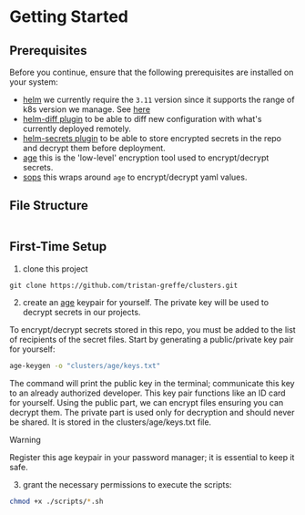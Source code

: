 # Getting Started

## Prerequisites

Before you continue, ensure that the following prerequisites are installed on your system:

* [helm](https://helm.sh/docs/intro/install/) we currently require the `3.11` version since it supports the range of k8s version we manage. See [here](https://helm.sh/docs/topics/version_skew/#supported-version-skew)
* [helm-diff plugin](https://github.com/databus23/helm-diff) to be able to diff new configuration with what's currently deployed remotely.
* [helm-secrets plugin](https://github.com/jkroepke/helm-secrets) to be able to store encrypted secrets in the repo and decrypt them before deployment.
* [age](https://age-encryption.org/) this is the 'low-level' encryption tool used to encrypt/decrypt secrets.
* [sops](https://github.com/getsops/sops#encrypting-using-age) this wraps around `age` to encrypt/decrypt yaml values.

## File Structure

```

```

## First-Time Setup

1. clone this project

```
git clone https://github.com/tristan-greffe/clusters.git
```

2. create an [age](https://age-encryption.org/) keypair for yourself. The private key will be used to decrypt secrets in our projects.

To encrypt/decrypt secrets stored in this repo, you must be added to the list of recipients of the secret files. Start by generating a public/private key pair for yourself:

``` sh
age-keygen -o "clusters/age/keys.txt"
```

The command will print the public key in the terminal; communicate this key to an already authorized developer. This key pair functions like an ID card for yourself. Using the public part, we can encrypt files ensuring you can decrypt them. The private part is used only for decryption and should never be shared. It is stored in the clusters/age/keys.txt file.

> [!WARNING]  
> Register this age keypair in your password manager; it is essential to keep it safe.

3. grant the necessary permissions to execute the scripts:

``` sh
chmod +x ./scripts/*.sh
```


